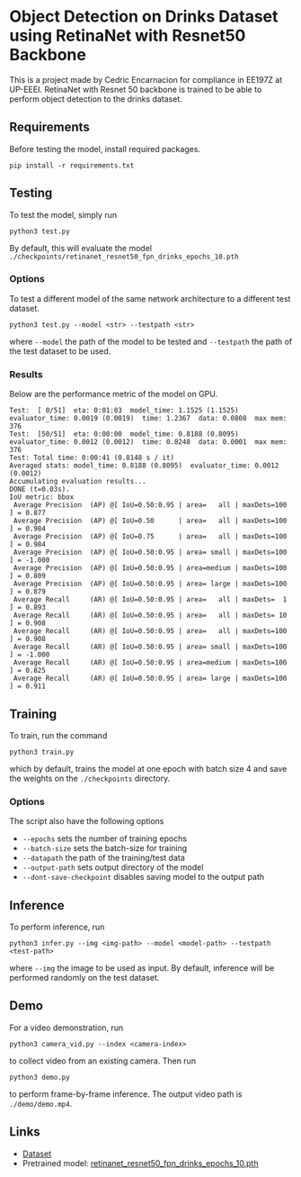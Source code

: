 # Object Detection on Drinks Dataset using RetinaNet with Resnet50 Backbone
This is a project made by Cedric Encarnacion for compliance in EE197Z at UP-EEEI. RetinaNet with Resnet 50 backbone is trained to be able to perform object detection to the drinks dataset. 

## Requirements
Before testing the model, install required packages.
```
pip install -r requirements.txt
```
## Testing
To test the model, simply run
```
python3 test.py
```
By default, this will evaluate the model `./checkpoints/retinanet_resnet50_fpn_drinks_epochs_10.pth`

### **Options**
To test a different model of the same network architecture to a different test dataset.
```
python3 test.py --model <str> --testpath <str>
```
where `--model` the path of the model to be tested and `--testpath` the path of the test dataset to be used.

### **Results**
Below are the performance metric of the model on GPU.
```
Test:  [ 0/51]  eta: 0:01:03  model_time: 1.1525 (1.1525)  evaluator_time: 0.0019 (0.0019)  time: 1.2367  data: 0.0808  max mem: 376
Test:  [50/51]  eta: 0:00:00  model_time: 0.8188 (0.8095)  evaluator_time: 0.0012 (0.0012)  time: 0.8248  data: 0.0001  max mem: 376
Test: Total time: 0:00:41 (0.8148 s / it)
Averaged stats: model_time: 0.8188 (0.8095)  evaluator_time: 0.0012 (0.0012)
Accumulating evaluation results...
DONE (t=0.03s).
IoU metric: bbox
 Average Precision  (AP) @[ IoU=0.50:0.95 | area=   all | maxDets=100 ] = 0.877
 Average Precision  (AP) @[ IoU=0.50      | area=   all | maxDets=100 ] = 0.984
 Average Precision  (AP) @[ IoU=0.75      | area=   all | maxDets=100 ] = 0.984
 Average Precision  (AP) @[ IoU=0.50:0.95 | area= small | maxDets=100 ] = -1.000
 Average Precision  (AP) @[ IoU=0.50:0.95 | area=medium | maxDets=100 ] = 0.809
 Average Precision  (AP) @[ IoU=0.50:0.95 | area= large | maxDets=100 ] = 0.879
 Average Recall     (AR) @[ IoU=0.50:0.95 | area=   all | maxDets=  1 ] = 0.893
 Average Recall     (AR) @[ IoU=0.50:0.95 | area=   all | maxDets= 10 ] = 0.908
 Average Recall     (AR) @[ IoU=0.50:0.95 | area=   all | maxDets=100 ] = 0.908
 Average Recall     (AR) @[ IoU=0.50:0.95 | area= small | maxDets=100 ] = -1.000
 Average Recall     (AR) @[ IoU=0.50:0.95 | area=medium | maxDets=100 ] = 0.825
 Average Recall     (AR) @[ IoU=0.50:0.95 | area= large | maxDets=100 ] = 0.911
 ```

## Training
To train, run the command
```
python3 train.py
```
which by default, trains the model at one epoch with batch size 4 and save the weights on the `./checkpoints` directory.

### Options
The script also have the following options
* `--epochs` sets the number of training epochs
* `--batch-size` sets the batch-size for training
* `--datapath` the path of the training/test data
* `--output-path` sets output directory of the model
* `--dont-save-checkpoint` disables saving model to the output path

## Inference
To perform inference, run
```
python3 infer.py --img <img-path> --model <model-path> --testpath <test-path>
```

where `--img` the image to be used as input. By default, inference will be performed randomly on the test dataset.

## Demo
For a video demonstration, run
```
python3 camera_vid.py --index <camera-index>
```
to collect video from an existing camera. Then run
```
python3 demo.py
```
to perform frame-by-frame inference. The output video path is `./demo/demo.mp4`.

## Links
* <a href="https://drive.google.com/uc?id=1AdMbVK110IKLG7wJKhga2N2fitV1bVPA">Dataset</a>
* Pretrained model: <a href="https://drive.google.com/uc?id=1fiAdIeZZ3at8csSOEYqNWYiKAcn22RS5">retinanet_resnet50_fpn_drinks_epochs_10.pth</a>